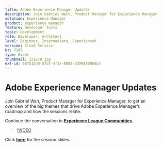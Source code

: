```yaml
---
title: Adobe Experience Manager Updates
description: Join Gabriel Walt, Product Manager for Experience Manager, to get an overview of the big themes that drive Adobe Experience Manager’s roadmap and how the sessions relate. This session was delivered as part of Adobe Developers Live Content event.
solution: Experience Manager
product: experience manager
feature: Developer Tools
topic: Development
role: Developer, Architect
level: Beginner, Intermediate, Experienced
version: Cloud Service
kt: 7165
type: Event
thumbnail: 331279.jpg
exl-id: 667512a8-5fdf-4f1a-8082-7d765100b6b3
---
```

# Adobe Experience Manager Updates

Join Gabriel Walt, Product Manager for Experience Manager, to get an overview of the big themes that drive Adobe Experience Manager’s roadmap and how the sessions relate.

Continue the conversation in **[Experience League Communities](https://adobe.ly/36Yd3v6)**.

>[!VIDEO](https://video.tv.adobe.com/v/331279/?quality=12&learn=on&hidetitle=true)

Click **[here](/help/adobe-developers-live/assets/experience-manager-updates.pdf)** for the session slides.

